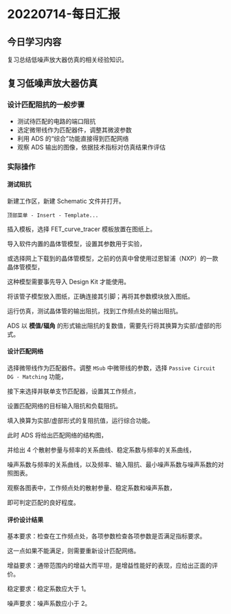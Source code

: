 # 20220714-每日汇报

## 今日学习内容

复习总结低噪声放大器仿真的相关经验知识。

## 复习低噪声放大器仿真

### 设计匹配阻抗的一般步骤

- 测试待匹配的电路的端口阻抗
- 选定微带线作为匹配器件，调整其微波参数
- 利用 ADS 的“综合”功能直接得到匹配网络
- 观察 ADS 输出的图像，依据技术指标对仿真结果作评估

### 实际操作

#### 测试阻抗

新建工作区，新建 Schematic 文件并打开。

`顶部菜单 - Insert - Template...`

插入模板，选择 FET_curve_tracer 模板放置在图纸上。

导入软件内置的晶体管模型，设置其参数用于实验，

或选择网上下载到的晶体管模型，之前的仿真中曾使用过恩智浦（NXP）的一款晶体管模型，

这种模型需要事先导入 Design Kit 才能使用。

将该管子模型放入图纸，正确连接其引脚；再将其参数模块放入图纸。

运行仿真，测试晶体管的输出阻抗，找到工作频点处的输出阻抗。

ADS 以 **模值/辐角** 的形式输出阻抗的复数值，需要先行将其换算为实部/虚部的形式。

#### 设计匹配网络

选择微带线作为匹配器件。调整 `MSub` 中微带线的参数，选择 `Passive Circuit DG - Matching` 功能，

接下来选择并联单支节匹配器，设置其工作频点，

设置匹配网络的目标输入阻抗和负载阻抗。

填入换算为实部/虚部形式的复阻抗值，运行综合功能。

此时 ADS 将给出匹配网络的结构图，

并给出 4 个散射参量与频率的关系曲线、稳定系数与频率的关系曲线，

噪声系数与频率的关系曲线，以及频率、输入阻抗、最小噪声系数与噪声系数的对照图表。

观察各图表中，工作频点处的散射参量、稳定系数和噪声系数，

即可判定匹配的良好程度。

#### 评价设计结果

基本要求：检查在工作频点处，各项参数检查各项参数是否满足指标要求。

这一点如果不能满足，则需要重新设计匹配网络。

增益要求：通带范围内的增益大而平坦，是增益性能好的表现，应给出正面的评价。

稳定要求：稳定系数应大于 1。

噪声要求：噪声系数应小于 2。
